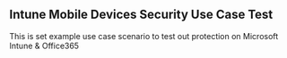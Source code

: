 ## Intune Mobile Devices Security Use Case Test

This is set example use case scenario to test out protection on Microsoft Intune & Office365

